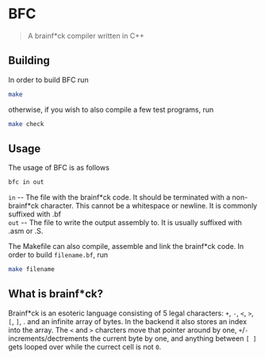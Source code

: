 # BFC

> A brainf*ck compiler written in C++

## Building

In order to build BFC run

```bash
make
```

otherwise, if you wish to also compile a few test programs, run

```bash
make check
```

## Usage

The usage of BFC is as follows

```bash
bfc in out
```

`in` -- The file with the brainf\*ck code. It should be terminated with a non-brainf\*ck character. This cannot be a whitespace or newline. It is commonly suffixed with .bf  
`out` -- The file to write the output assembly to. It is usually suffixed with .asm or .S.

The Makefile can also compile, assemble and link the brainf\*ck code. In order to build `filename.bf`, run

```bash
make filename
```

## What is brainf\*ck?

Brainf\*ck is an esoteric language consisting of 5 legal characters: `+`, `-`, `<`, `>`, `[`, `]`, . and an infinite array of bytes.
In the backend it also stores an index into the array. The `<` and `>` charcters move that pointer around by one, `+`/`-` increments/dectrements the current byte by one, and anything between `[ ]` gets looped over while the currect cell is not `0`.
